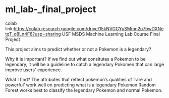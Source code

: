 # ml_lab-_final_project
colab link:https://colab.research.google.com/drive/15kNVGGYuSMmn2o7bwDXNetqT_q8Ln4F8?usp=sharing
USF MSDS Machine Learning Lab Course Final Project

This project aims to predict whether or not a Pokemon is a legendary?

Why it is important?
If we find out what consitutes a Pokemon to be legendary, it will be a guideline to catch a legendary Pokomen that can large improve users' experience.

What I find?
The attributes that reflect pokemon’s qualities of ‘rare and powerful’ work well on predicting what is a legendary Pokemon
Random Forest works best to classify the legendary Pokemon and normal Pokemon.
